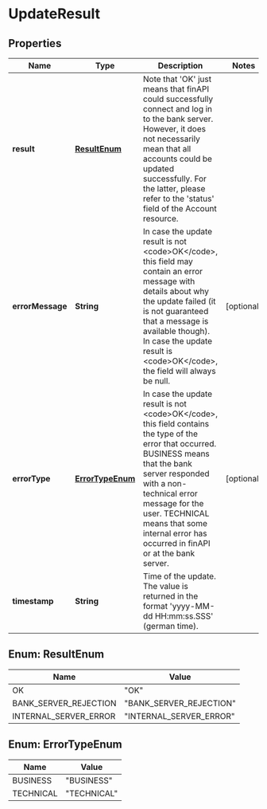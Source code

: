 
# UpdateResult

## Properties
Name | Type | Description | Notes
------------ | ------------- | ------------- | -------------
**result** | [**ResultEnum**](#ResultEnum) | Note that &#39;OK&#39; just means that finAPI could successfully connect and log in to the bank server. However, it does not necessarily mean that all accounts could be updated successfully. For the latter, please refer to the &#39;status&#39; field of the Account resource. | 
**errorMessage** | **String** | In case the update result is not &lt;code&gt;OK&lt;/code&gt;, this field may contain an error message with details about why the update failed (it is not guaranteed that a message is available though). In case the update result is &lt;code&gt;OK&lt;/code&gt;, the field will always be null. |  [optional]
**errorType** | [**ErrorTypeEnum**](#ErrorTypeEnum) | In case the update result is not &lt;code&gt;OK&lt;/code&gt;, this field contains the type of the error that occurred. BUSINESS means that the bank server responded with a non-technical error message for the user. TECHNICAL means that some internal error has occurred in finAPI or at the bank server. |  [optional]
**timestamp** | **String** | Time of the update. The value is returned in the format &#39;yyyy-MM-dd HH:mm:ss.SSS&#39; (german time). | 


<a name="ResultEnum"></a>
## Enum: ResultEnum
Name | Value
---- | -----
OK | &quot;OK&quot;
BANK_SERVER_REJECTION | &quot;BANK_SERVER_REJECTION&quot;
INTERNAL_SERVER_ERROR | &quot;INTERNAL_SERVER_ERROR&quot;


<a name="ErrorTypeEnum"></a>
## Enum: ErrorTypeEnum
Name | Value
---- | -----
BUSINESS | &quot;BUSINESS&quot;
TECHNICAL | &quot;TECHNICAL&quot;



